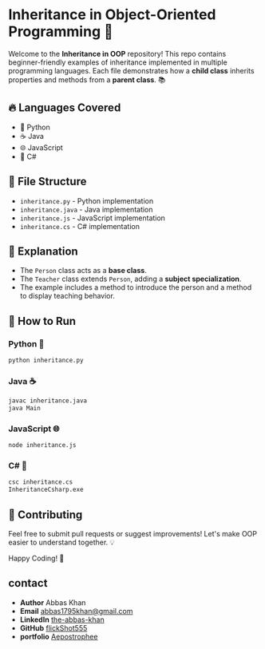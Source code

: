 # Inheritance in Object-Oriented Programming 🚀

Welcome to the **Inheritance in OOP** repository! This repo contains beginner-friendly examples of inheritance implemented in multiple programming languages. Each file demonstrates how a **child class** inherits properties and methods from a **parent class**. 📚

## 🔥 Languages Covered
- 🐍 Python
- ☕ Java
- 🌐 JavaScript
- 🎯 C#

## 📂 File Structure
- `inheritance.py`      - Python implementation
- `inheritance.java`    - Java implementation
- `inheritance.js`      - JavaScript implementation
- `inheritance.cs`      - C# implementation

## 📝 Explanation
- The `Person` class acts as a **base class**.
- The `Teacher` class extends `Person`, adding a **subject specialization**.
- The example includes a method to introduce the person and a method to display teaching behavior.

## 🚀 How to Run
### Python 🐍
```bash
python inheritance.py
```

### Java ☕
```bash
javac inheritance.java
java Main
```

### JavaScript 🌐
```bash
node inheritance.js
```

### C# 🎯
```bash
csc inheritance.cs
InheritanceCsharp.exe
```

## 🌟 Contributing
Feel free to submit pull requests or suggest improvements! Let's make OOP easier to understand together. 💡

Happy Coding! 🚀

## contact
- **Author** Abbas Khan
- **Email**     [abbas1795khan@gmail.com](mailto:abbas1795khan@gmail.com)
- **LinkedIn**  [the-abbas-khan](https://linkedin.com/in/the-abbas-khan)
- **GitHub**    [flickShot555](https://github.com/flickShot555/)
- **portfolio** [Aepostrophee](https://www.aepostrophee.kesug.com)
